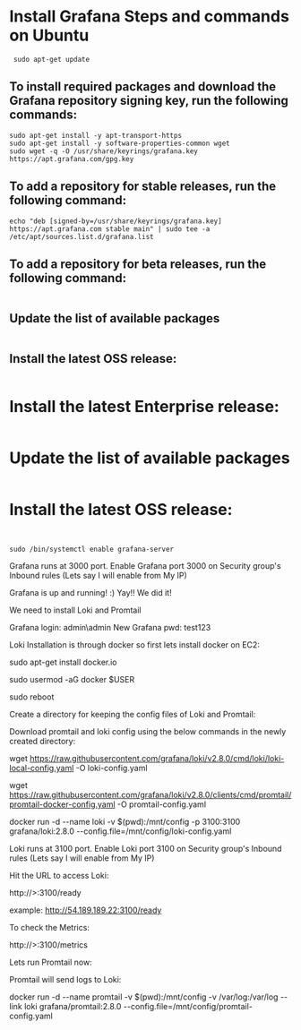 # Install Grafana Steps and commands on Ubuntu


```
 sudo apt-get update
```

## To install required packages and download the Grafana repository signing key, run the following commands:
```
sudo apt-get install -y apt-transport-https
sudo apt-get install -y software-properties-common wget
sudo wget -q -O /usr/share/keyrings/grafana.key https://apt.grafana.com/gpg.key
```

## To add a repository for stable releases, run the following command:
```
echo "deb [signed-by=/usr/share/keyrings/grafana.key] https://apt.grafana.com stable main" | sudo tee -a /etc/apt/sources.list.d/grafana.list
```

## To add a repository for beta releases, run the following command:

``` echo "deb [signed-by=/usr/share/keyrings/grafana.key] https://apt.grafana.com beta main" | sudo tee -a /etc/apt/sources.list.d/grafana.list
```


## Update the list of available packages
``` sudo apt-get update
```

## Install the latest OSS release:
``` sudo apt-get install grafana
```

# Install the latest Enterprise release:
``` sudo apt-get install grafana-enterprise
```

# Update the list of available packages
``` sudo apt-get update
```

# Install the latest OSS release:
``` sudo apt-get install grafana
```


``` sudo /bin/systemctl start grafana-server

sudo /bin/systemctl enable grafana-server

```


Grafana runs at 3000 port. Enable Grafana port 3000 on Security group's Inbound rules (Lets say I will enable from My IP)

Grafana is up and running! :) Yay!! We did it!

We need to install Loki and Promtail


Grafana login: admin\admin
New Grafana pwd: test123


Loki Installation is through docker so first lets install docker on EC2:

sudo apt-get install docker.io 


sudo usermod -aG docker $USER

sudo reboot

Create a directory for keeping the config files of Loki and Promtail:


Download promtail and loki config using the below commands in the newly created directory:


wget https://raw.githubusercontent.com/grafana/loki/v2.8.0/cmd/loki/loki-local-config.yaml -O loki-config.yaml


wget https://raw.githubusercontent.com/grafana/loki/v2.8.0/clients/cmd/promtail/promtail-docker-config.yaml -O promtail-config.yaml


docker run -d --name loki -v $(pwd):/mnt/config -p 3100:3100 grafana/loki:2.8.0 --config.file=/mnt/config/loki-config.yaml

Loki runs at 3100 port. Enable Loki port 3100 on Security group's Inbound rules (Lets say I will enable from My IP)

Hit the URL to access Loki:

http://<your EC2 IP>>:3100/ready

example:
http://54.189.189.22:3100/ready

To check the Metrics:

http://<your EC2 IP>>:3100/metrics


Lets run Promtail now:

Promtail will send logs to Loki:

docker run -d --name promtail -v $(pwd):/mnt/config -v /var/log:/var/log --link loki grafana/promtail:2.8.0 --config.file=/mnt/config/promtail-config.yaml









